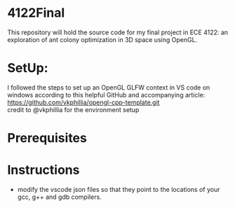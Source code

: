 # 4122Final
This repository will hold the source code for my final project in ECE 4122: an exploration of ant colony optimization in 3D space using OpenGL.

# SetUp:
I followed the steps to set up an OpenGL GLFW context in VS code on windows according to this helpful GitHub and accompanying article:  
https://github.com/vkphillia/opengl-cpp-template.git  
credit to @vkphillia for the environment setup  

# Prerequisites
# Instructions
- modify the vscode json files so that they point to the locations of your gcc, g++ and gdb compilers.
